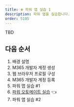 ```yaml
---
title: ➕ 파워 앱 실습 1
description: 파워 앱을 실습합니다.
order: 5105
---
```


TBD


## 다음 순서 ##

1. 배경 설명
2. M365 개발자 계정 생성
3. 웹 브라우저 프로필 구성
4. M365 개발자 계정 등록
5. 파워 앱 실습 #1
6. [파워 오토메이트 실습][handson pau] 👈
7. 파워 앱 실습 #2


[handson background]: ../background
[handson m365 create]: ../m365-account-setup
[handson browser profile]: ../web-browser-setup
[handson m365 rego]: ../m365-account-registration
[handson pas 1]: ../power-apps-1
[handson pau]: ../power-automate
[handson pas 2]: ../power-apps-2
